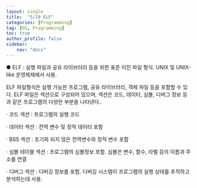 ```yaml
---
layout: single
title:  "5/19 ELF"
categories: [Programming]
tag: [OS, Programming]
toc: true
author_profile: false
sidebar:
    nav: "docs"
---
```


● ELF : 실행 파일과 공유 라이브러리 등을 위한 표준 이진 파일 형식. UNIX 및 UNIX-like 운영체제에서 사용. 

ELF 파일형식은 실행 가능한 프로그램, 공유 라이브러리, 객체 파일 등을 포함할 수 있다. ELF 파일은 섹션으로 구성되어 있으며, 섹션은 코드, 데이터, 심볼, 디버그 정보 등과 같은 프로그램의 다양한 부분을 나타낸다..

   · 코드 섹션 : 프로그램의 실행 코드

   · 데이터 섹션 : 전역 변수 및 정적 데이터 포함

   · BSS 섹션 : 초기화 되지 않은 전역변수와 정적 변수 포함

   · 심볼 테이블 섹션 : 프로그램의 심볼정보 포함. 심볼은 변수, 함수, 라벨 등의 이름과 주소를 연결

   · 디버그 섹션 : 디버깅 정보를 포험. 디버깅 시스템이 프로그램의 실행 상태를 추적하고 분석하는데 사용.